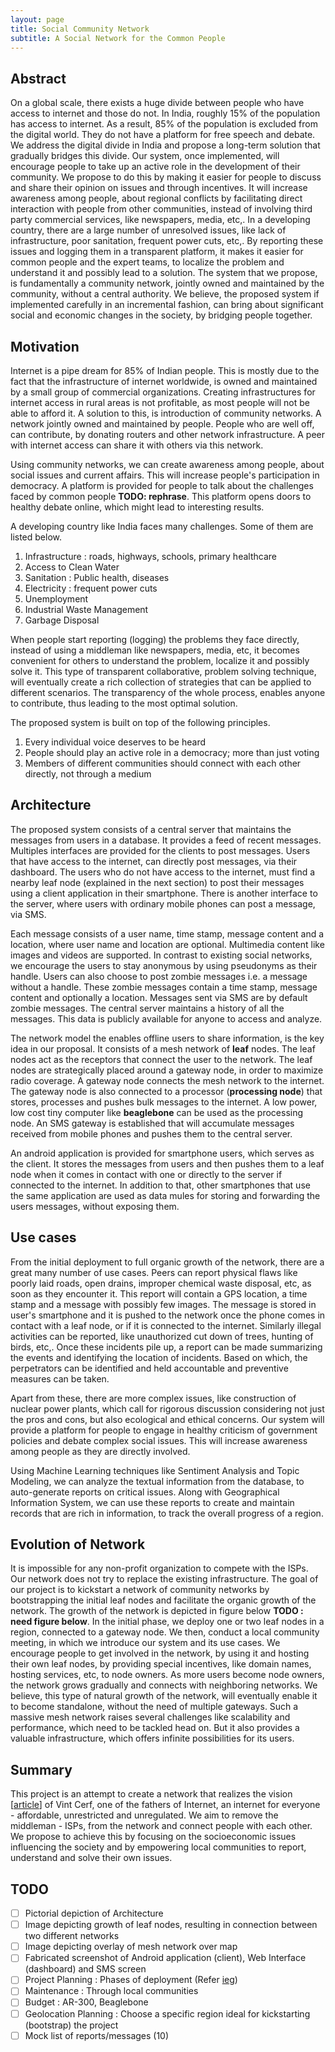 ```yaml
---
layout: page
title: Social Community Network
subtitle: A Social Network for the Common People
---
```

## Abstract

On a global scale, there exists a huge divide between people who have access to internet and those do not. In India, roughly 15% of the population has access to internet. As a result, 85% of the population is excluded from the digital world. They do not have a platform for free speech and debate.  We address the digital divide in India and propose a long-term solution that gradually bridges this divide. Our system, once implemented, will encourage people to take up an active role in the development of their community. We propose to do this by making it easier for people to discuss and share their opinion on issues and through incentives.  It will increase awareness among people, about regional conflicts by facilitating direct interaction with people from other communities, instead of involving third party commercial services, like newspapers, media, etc,. In a developing country, there are a large number of unresolved issues, like lack of infrastructure, poor sanitation, frequent power cuts, etc,. By reporting these issues and logging them in a transparent platform, it makes it easier for common people and the expert teams, to localize the problem and understand it and possibly lead to a solution. The system that we propose, is fundamentally a community network, jointly owned and maintained by the community, without a central authority. We believe, the proposed system if implemented carefully in an incremental fashion, can bring about significant social and economic changes in the society, by bridging people together.

## Motivation

Internet is a pipe dream for 85% of Indian people. This is mostly due to the fact that the infrastructure of internet worldwide, is owned and maintained by a small group of commercial organizations. Creating infrastructures for internet access in rural areas is not profitable, as most people will not be able to afford it. A solution to this, is introduction of community networks. A network jointly owned and maintained by people. People who are well off, can contribute, by donating routers and other network infrastructure. A peer with internet access can share it with others via this network. 

Using community networks, we can create awareness among people, about social issues and current affairs. This will increase people's participation in democracy. A platform is provided for people to talk about the challenges faced by common people **TODO: rephrase**. This platform opens doors to healthy debate online, which might lead to interesting results.

A developing country like India faces many challenges. Some of them are listed below.

1. Infrastructure : roads, highways, schools, primary healthcare
2. Access to Clean Water
3. Sanitation : Public health, diseases
4. Electricity : frequent power cuts
5. Unemployment
6. Industrial Waste Management
7. Garbage Disposal

When people start reporting (logging) the problems they face directly, instead of using a middleman like newspapers, media, etc, it becomes convenient for others to understand the problem, localize it and possibly solve it. This type of transparent collaborative, problem solving technique, will eventually create a rich collection of strategies that can be applied to different scenarios. The transparency of the whole process, enables anyone to contribute, thus leading to the most optimal solution.


The proposed system is built on top of the following principles.

1. Every individual voice deserves to be heard
2. People should play an active role in a democracy; more than just voting
3. Members of different communities should connect with each other directly, not through a medium

## Architecture

The proposed system consists of a central server that maintains the messages from users in a database. It provides a feed of recent messages. Multiples interfaces are provided for the clients to post messages. Users that have access to the internet, can directly post messages, via their dashboard. The users who do not have access to the internet, must find a nearby leaf node (explained in the next section) to post their messages using a client application in their smartphone. There is another interface to the server, where users with ordinary mobile phones can post a message, via SMS.

Each message consists of a user name, time stamp, message content and a location, where user name and location are optional. Multimedia content like images and videos are supported. In contrast to existing social networks, we encourage the users to stay anonymous by using pseudonyms as their handle. Users can also choose to post zombie messages i.e. a message without a handle. These zombie messages contain a time stamp, message content and optionally a location. Messages sent via SMS are by default zombie messages. The central server maintains a history of all the messages. This data is publicly available for anyone to access and analyze.

The network model the enables offline users to share information, is the key idea in our proposal. It consists of a mesh network of **leaf** nodes. The leaf nodes act as the receptors that connect the user to the network. The leaf nodes are strategically placed around a gateway node, in order to maximize radio coverage. A gateway node connects the mesh network to the internet. The gateway node is also connected to a processor (**processing node**) that stores, processes and pushes bulk messages to the internet. A low power, low cost tiny computer like **beaglebone** can be used as the processing node. An SMS gateway is established that will accumulate messages received from mobile phones and pushes them to the central server.

An android application is provided for smartphone users, which serves as the client. It stores the messages from users and then pushes them to a leaf node when it comes in contact with one or directly to the server if connected to the internet. In addition to that, other smartphones that use the same application are used as data mules for storing and forwarding the users messages, without exposing them.


## Use cases

From the initial deployment to full organic growth of the network, there are a great many number of use cases. Peers can report physical flaws like poorly laid roads, open drains, improper chemical waste disposal, etc, as soon as they encounter it. This report will contain a GPS location, a time stamp and a message with possibly few images. The message is stored in user's smartphone and it is pushed to the network once the phone comes in contact with a leaf node, or if it is connected to the internet. Similarly illegal activities can be reported, like unauthorized cut down of trees, hunting of birds, etc,. Once these incidents pile up, a report can be made summarizing the events and identifying the location of incidents. Based on which, the perpetrators can be identified and held accountable and preventive measures can be taken. 

Apart from these, there are more complex issues, like construction of nuclear power plants, which call for rigorous discussion considering not just the pros and cons, but also ecological and ethical concerns. Our system will provide a platform for people to engage in healthy criticism of government policies and debate complex social issues. This will increase awareness among people as they are directly involved. 

Using Machine Learning techniques like Sentiment Analysis and Topic Modeling, we can analyze the textual information from the database, to auto-generate reports on critical issues. Along with Geographical Information System, we can use these reports to create and maintain records that are rich in information, to track the overall progress of a region.

## Evolution of Network

It is impossible for any non-profit organization to compete with the ISPs. Our network does not try to replace the existing infrastructure. The goal of our project is to kickstart a network of community networks by bootstrapping the initial leaf nodes and facilitate the organic growth of the network. The growth of the network is depicted in figure below **TODO : need figure below**. In the initial phase, we deploy one or two leaf nodes in a region, connected to a gateway node. We then, conduct a local community meeting, in which we introduce our system and its use cases. We encourage people to get involved in the network, by using it and hosting their own leaf nodes, by providing special incentives, like domain names, hosting services, etc, to node owners. As more users become node owners, the network grows gradually and connects with neighboring networks. We believe, this type of natural growth of the network, will eventually enable it to become standalone, without the need of multiple gateways. Such a massive mesh network raises several challenges like scalability and performance, which need to be tackled head on. But it also provides a valuable infrastructure, which offers infinite possibilities for its users.


## Summary

This project is an attempt to create a network that realizes the vision [[article](https://www.internetsociety.org/sites/default/files/the-internet-is-for-everyone.pdf)] of Vint Cerf, one of the fathers of Internet, an internet for everyone - affordable, unrestricted and unregulated. We aim to remove the middleman - ISPs, from the network and connect people with each other. We propose to achieve this by focusing on the socioeconomic issues influencing the society and by empowering local communities to report, understand and solve their own issues.


## TODO

* [ ] Pictorial depiction of Architecture
* [ ] Image depicting growth of leaf nodes, resulting in connection between two different networks
* [ ] Image depicting overlay of mesh network over map
* [ ] Fabricated screenshot of Android application (client), Web Interface (dashboard) and SMS screen
* [ ] Project Planning : Phases of deployment (Refer [ieg](https://meta.wikimedia.org/wiki/Grants:IEG/Wiki_Mesh_Network_Community))
* [ ] Maintenance : Through local communities
* [ ] Budget : AR-300, Beaglebone
* [ ] Geolocation Planning : Choose a specific region ideal for kickstarting (bootstrap) the project
* [ ] Mock list of reports/messages (10)
